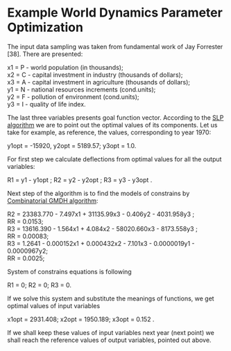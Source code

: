 # Example World Dynamics Parameter Optimization

The input data sampling was taken from fundamental work of Jay Forrester [38]. There are presented:

x1 = P - world population (in thousands);  
x2 = C - capital investment in industry (thousands of dollars);  
x3 = A - capital investment in agriculture (thousands of dollars);  
y1 = N - national resources increments (cond.units);  
y2 = F - pollution of environment (cond.units);  
y3 = I - quality of life index.

The last three variables presents goal function vector. According to the [SLP algorithm](http://www.gmdh.net/GMDH_slp.htm) we are to point out the optimal values of its components. Let us take for example, as reference, the values, corresponding to year 1970:

y1opt = -15920, y2opt = 5189.57; y3opt = 1.0.

For first step we calculate deflections from optimal values for all the output variables:

R1 = y1 - y1opt ; R2 = y2 - y2opt ; R3 = y3 - y3opt .

Next step of the algorithm is to find the models of constrains by [Combinatorial GMDH algorithm](http://www.gmdh.net/GMDH_com.htm):

R2 = 23383.770 - 7.497x1 + 31135.99x3 - 0.406y2 - 4031.958y3 ;  
RR = 0.0153;  
R3 = 13616.390 - 1.564x1 + 4.084x2 - 58020.660x3 - 8173.558y3 ;  
RR = 0.00083;  
R3 = 1.2641 - 0.000152x1 + 0.000432x2 - 7.101x3 - 0.0000019y1 - 0.0000967y2;  
RR = 0.0025;

System of constrains equations is following

R1 = 0; R2 = 0; R3 = 0.

If we solve this system and substitute the meanings of functions, we get optimal values of input variables

x1opt = 2931.408; x2opt = 1950.189; x3opt = 0.152 .

If we shall keep these values of input variables next year (next point) we shall reach the reference values of output variables, pointed out above.